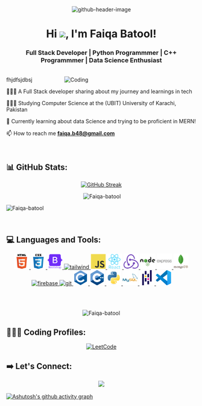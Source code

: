 <div align="center" >
  <img src="https://github.com/Faiqa-batool/Faiqa-batool/assets/115587465/74c6a848-0688-4ca4-8a4f-c6da85348665" alt="github-header-image">
</div>

<h1 align="center"> Hi <img src="https://raw.githubusercontent.com/MartinHeinz/MartinHeinz/master/wave.gif" width="40px">, I'm Faiqa Batool!</h1>
<h3 align="center">Full Stack Developer | Python Programmmer | C++ Programmmer | Data Science Enthusiast</h3>
<br/>
fhjdfsjdbsj
<img  align="right" alt="Coding" width="350" src="https://i.giphy.com/media/v1.Y2lkPTc5MGI3NjExMDlyYXM4b3ZxMGQwOWtxZ3luMXBtYTVodWk2dzBhd2lyd25kbWF4NCZlcD12MV9pbnRlcm5hbF9naWZfYnlfaWQmY3Q9Zw/L1R1tvI9svkIWwpVYr/giphy.gif">

<p align="left">
👩🏻‍💻 A Full Stack developer sharing about my journey and learnings in tech<br/>
  
👩🏻‍🎓 Studying Computer Science at the (UBIT) University of Karachi, Pakistan<br/>

💭 Currently learning about data Science and trying to be proficient in MERN!<br/>

📫 How to reach me **faiqa.b48@gmail.com**
</p>
 <br/>
 

## 📊 GitHub Stats:

<div align="center"  width="50%">
<a href="https://git.io/streak-stats"><img src="https://github-readme-streak-stats.herokuapp.com?user=Faiqa-batool&theme=gotham&hide_border=true&border_radius=4.9&ring=fc0fc0&fire=skyblue" alt="GitHub Streak" /></a>
</div>
<div align="center"  width="50%">
<p>&nbsp;<img  src="https://github-readme-stats.vercel.app/api?username=Faiqa-batool&show_icons=true&locale=en&theme=gotham&hide_border=true&border_radius=4.9" alt="Faiqa-batool" /></p>
</div>

<p align="left">
  <img src="https://komarev.com/ghpvc/?username=Faiqa-batool&label=Profile%20views&color=ff69b4&style=plastic" alt="Faiqa-batool" />
</p>
<br/>


## 💻 Languages and Tools:

<p align="center"> 
  <a href="https://www.w3.org/html/" target="_blank" rel="noreferrer"> <img src="https://raw.githubusercontent.com/devicons/devicon/master/icons/html5/html5-original-wordmark.svg" alt="html5" width="40" height="40"/> </a>
  <a href="https://www.w3schools.com/css/" target="_blank" rel="noreferrer"> <img src="https://raw.githubusercontent.com/devicons/devicon/master/icons/css3/css3-original-wordmark.svg" alt="css3" width="40" height="40"/> 
  </a> <a href="https://getbootstrap.com" target="_blank" rel="noreferrer"> <img src="https://raw.githubusercontent.com/devicons/devicon/master/icons/bootstrap/bootstrap-plain-wordmark.svg" alt="bootstrap" width="40" height="40"/> </a> 
  <a href="https://tailwindcss.com/" target="_blank" rel="noreferrer"> <img src="https://www.vectorlogo.zone/logos/tailwindcss/tailwindcss-icon.svg" alt="tailwind" width="40" height="40"/> </a> 
  <a href="https://developer.mozilla.org/en-US/docs/Web/JavaScript" target="_blank" rel="noreferrer"> <img src="https://raw.githubusercontent.com/devicons/devicon/master/icons/javascript/javascript-original.svg" alt="javascript" width="40" height="40"/> </a>
  <a href="https://reactjs.org/" target="_blank" rel="noreferrer"> <img src="https://raw.githubusercontent.com/devicons/devicon/master/icons/react/react-original-wordmark.svg" alt="react" width="40" height="40"/> </a> 
  <a href="https://redux.js.org" target="_blank" rel="noreferrer"> <img src="https://raw.githubusercontent.com/devicons/devicon/master/icons/redux/redux-original.svg" alt="redux" width="40" height="40"/> </a>
  <a href="https://nodejs.org" target="_blank" rel="noreferrer"> <img src="https://raw.githubusercontent.com/devicons/devicon/master/icons/nodejs/nodejs-original-wordmark.svg" alt="nodejs" width="40" height="40"/> </a> 
  <a href="https://expressjs.com" target="_blank" rel="noreferrer"> <img src="https://raw.githubusercontent.com/devicons/devicon/master/icons/express/express-original-wordmark.svg" alt="express" width="40" height="40"/> </a>
  <a href="https://www.mongodb.com/" target="_blank" rel="noreferrer"> <img src="https://raw.githubusercontent.com/devicons/devicon/master/icons/mongodb/mongodb-original-wordmark.svg" alt="mongodb" width="40" height="40"/> </a> 
  <a href="https://firebase.google.com/" target="_blank" rel="noreferrer"> <img src="https://www.vectorlogo.zone/logos/firebase/firebase-icon.svg" alt="firebase" width="40" height="40"/> </a> 
  <a href="https://git-scm.com/" target="_blank" rel="noreferrer"> <img src="https://www.vectorlogo.zone/logos/git-scm/git-scm-icon.svg" alt="git" width="40" height="40"/> </a> 
  <a href="https://www.cprogramming.com/" target="_blank" rel="noreferrer"> <img src="https://raw.githubusercontent.com/devicons/devicon/master/icons/c/c-original.svg" alt="c" width="40" height="40"/> </a>
  <a href="https://www.w3schools.com/cpp/" target="_blank" rel="noreferrer"> <img src="https://raw.githubusercontent.com/devicons/devicon/master/icons/cplusplus/cplusplus-original.svg" alt="cplusplus" width="40" height="40"/> </a> 
  <a href="https://www.python.org" target="_blank" rel="noreferrer"> <img src="https://raw.githubusercontent.com/devicons/devicon/master/icons/python/python-original.svg" alt="python" width="40" height="40"/> </a> 
  <a href="https://www.mysql.com/" target="_blank" rel="noreferrer"> <img src="https://raw.githubusercontent.com/devicons/devicon/master/icons/mysql/mysql-original-wordmark.svg" alt="mysql" width="40" height="40"/> </a> 
  <a href="https://pandas.pydata.org/" target="_blank" rel="noreferrer"> <img src="https://raw.githubusercontent.com/devicons/devicon/2ae2a900d2f041da66e950e4d48052658d850630/icons/pandas/pandas-original.svg" alt="pandas" width="40" height="40"/> </a> 
  <img alt="Visual Studio Code" width="40px" src="https://raw.githubusercontent.com/github/explore/80688e429a7d4ef2fca1e82350fe8e3517d3494d/topics/visual-studio-code/visual-studio-code.png" />
</p>
<br />
<br/>


<div align="center">
  
  <p><img src="https://github-readme-stats.vercel.app/api/top-langs?username=Faiqa-batool&show_icons=true&locale=en&layout=compact&theme=gotham&hide_border=true&border_radius=4.9&langs_count=6&disable_animations=false" alt="Faiqa-batool" /></p>

</div>

## 👩🏻‍💻 Coding Profiles:

<p align="center">  
  <a href="https://leetcode.com/FaiqaBatool/">
    <img src="https://img.shields.io/badge/LeetCode-000000?style=for-the-badge&logo=LeetCode&logoColor=#d16c06" alt="LeetCode">
  </a>
</p>

## ➡️ Let's Connect:
<div align="center"> 
  <a href = "https://www.linkedin.com/in/faiqa-batool-897b14250/"><img src="https://img.icons8.com/fluent/48/000000/linkedin.png"/></a>

</div>


[![Ashutosh's github activity graph](https://github-readme-activity-graph.vercel.app/graph?username=Faiqa-batool&theme=react-dark&line=fc0fc0&color=ff0081)](https://github.com/ashutosh00710/github-readme-activity-graph)
